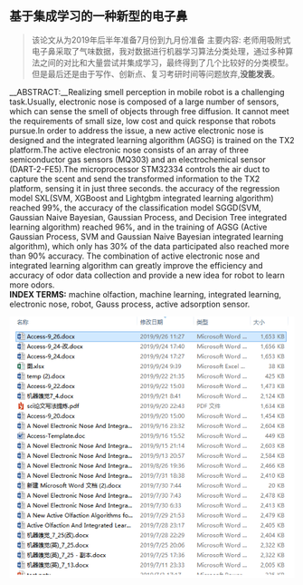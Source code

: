 ## 基于集成学习的一种新型的电子鼻
>该论文从为2019年后半年准备7月份到九月份准备
>主要内容: 老师用吸附式电子鼻采取了气味数据，我对数据进行机器学习算法分类处理，通过多种算法之间的对比和大量尝试并集成学习，最终得到了几个比较好的分类模型。<br>
>但是最后还是由于写作、创新点、复习考研时间等问题放弃,__没能发表__。

__ABSTRACT:__Realizing smell perception in mobile robot is a challenging task.Usually, electronic nose is composed of a large number of sensors, which can sense the smell of objects through free diffusion. It cannot meet the requirements of small size, low cost and quick response that robots pursue.In order to address the issue, a new active electronic nose is designed and the integrated learning algorithm (AGSG) is trained on the TX2 platform.The active electronic nose consists of an array of three semiconductor gas sensors (MQ303) and an electrochemical sensor (DART-2-FE5).The microprocessor STM32334 controls the air duct to capture the scent and send the transformed information to the TX2 platform, sensing it in just three seconds. the accuracy of the regression model SXL(SVM, XGBoost and Lightgbm integrated learning algorithm) reached 99%, the accuracy of the classification model SGGD(SVM, Gaussian Naive Bayesian, Gaussian Process, and Decision Tree integrated learning algorithm) reached 96%, and in the training of AGSG (Active Gaussian Process, SVM and Gaussian Naive Bayesian integrated learning algorithm), which only has 30% of the data participated also reached more than 90% accuracy. The combination of active electronic nose and integrated learning algorithm can greatly improve the efficiency and accuracy of odor data collection and provide a new idea for robot to learn more odors.<br>
__INDEX TERMS:__ machine olfaction, machine learning, integrated learning, electronic nose, robot, Gauss process, active adsorption sensor. 



![avatar](https://github.com/katsuunhi/A-Novel-Electronic-Nose-And-Integrated-Learning-Algorithm-For-Robot/blob/master/p.png)

